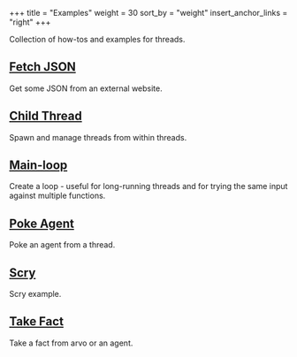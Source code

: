 +++
title = "Examples"
weight = 30
sort_by = "weight"
insert_anchor_links = "right"
+++

Collection of how-tos and examples for threads.

## [Fetch JSON](/userspace/threads/examples/get-json)

Get some JSON from an external website.

## [Child Thread](/userspace/threads/examples/child-thread)

Spawn and manage threads from within threads.

## [Main-loop](/userspace/threads/examples/main-loop)

Create a loop - useful for long-running threads and for trying the same input against multiple functions.

## [Poke Agent](/userspace/threads/examples/poke-agent)

Poke an agent from a thread.

## [Scry](/userspace/threads/examples/scry)

Scry example.

## [Take Fact](/userspace/threads/examples/take-fact)

Take a fact from arvo or an agent.
